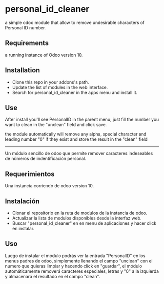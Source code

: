 # personal_id_cleaner

a simple odoo module that allow to remove undesirable characters of Personal ID number.

## Requirements

a running instance of Odoo version 10.

## Installation

+ Clone this repo in your addons's path.
+ Update the list of modules in the web interface.
+ Search for personal_id_cleaner in the apps menu and install it.

## Use

After install you'll see PersonalID in the parent menu, just fill the number you want to clean in the "unclean" field and click save.

the module automatically will remove any alpha, special character and leading number "0" if they exist and store the result in the "clean" field

___

Un módulo sencillo de odoo que permite remover caracteres indeseables de números de indentificación personal.

## Requerimientos

Una instancia corriendo de odoo version 10.

## Instalación

+ Clonar el repositorio en la ruta de modulos de la instancia de odoo.
+ Actualizar la lista de modulos disponibles desde la interfaz web.
+ Buscar "personal_id_cleaner" en en menu de aplicaciones y hacer click en instalar.

## Uso

Luego de instalar el módulo podrás ver la entrada "PersonalID" en los menus padres de odoo, simplemente llenando el campo "unclean" con el numero que quieras limpiar y hacendo click en "guardar", el módulo automáticamente removerá caracteres especiales, letras y "0" a la izquierda y almacenará el resultado en el campo "clean". 